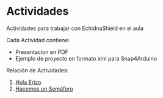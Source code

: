 # Actividades
Actividades para trabajar con EchidnaShield en el aula

Cada Actividad contiene:
- Presentacion en PDF
- Ejemplo de proyecto en formato xml para Snap4Arduino

Relación de Actividades:
1. [Hola Erizo](https://github.com/EchidnaShield/Recursos/tree/master/Didactica/Actividades/01_HolaErizo)
2. [Hacemos un Semáforo](https://github.com/EchidnaShield/Recursos/tree/master/Didactica/Actividades/02_Hacemos_un_semaforo)
